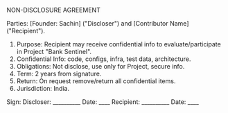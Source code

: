 NON-DISCLOSURE AGREEMENT

Parties: [Founder: Sachin] ("Discloser") and [Contributor Name] ("Recipient").

1. Purpose: Recipient may receive confidential info to evaluate/participate in Project "Bank Sentinel".
2. Confidential Info: code, configs, infra, test data, architecture.
3. Obligations: Not disclose, use only for Project, secure info.
4. Term: 2 years from signature.
5. Return: On request remove/return all confidential items.
6. Jurisdiction: India.

Sign:
Discloser: __________ Date: ____
Recipient: __________ Date: ____
